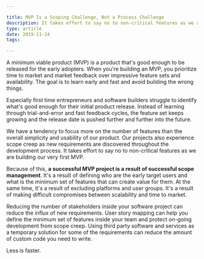 ```yaml
---

title: MVP Is a Scoping Challenge, Not a Process Challenge
description: It takes effort to say no to non-critical features as we are building an MVP.
type: article
date: 2019-11-24
tags:

---
```


A minimum viable product (MVP) is a product that's good enough to be released for the early adopters. When you're building an MVP, you prioritize time to market and market feedback over impressive feature sets and availability. The goal is to learn early and fast and avoid building the wrong things.

Especially first time entrepreneurs and software builders struggle to identify what's good enough for their initial product release. Instead of learning through trial-and-error and fast feedback cycles, the feature set keeps growing and the release date is pushed further and further into the future.

We have a tendency to focus more on the number of features than the overall simplicity and usability of our product. Our projects also experience scope creep as new requirements are discovered throughout the development process. It takes effort to say no to non-critical features as we are building our very first MVP.

Because of this, **a successful MVP project is a result of successful scope management**. It's a result of defining who are the early target users and what is the minimum set of features that can create value for them. At the same time, it's a result of excluding platforms and user groups. It's a result of making difficult compromises between scalability and time to market.

Reducing the number of stakeholders inside your software project can reduce the influx of new requirements. User story mapping can help you define the minimum set of features inside your team and protect on-going development from scope creep. Using third party software and services as a temporary solution for some of the requirements can reduce the amount of custom code you need to write.

Less is faster.
